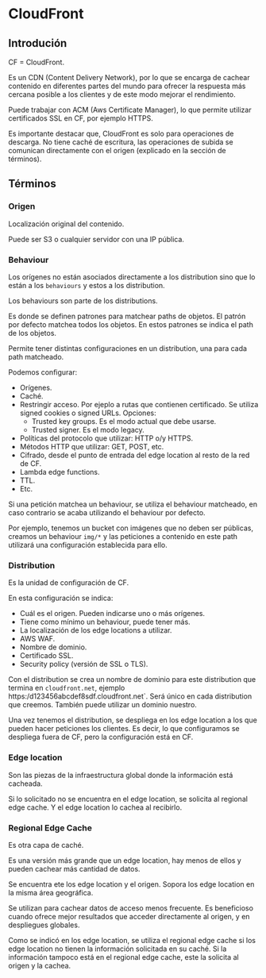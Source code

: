 # CloudFront

## Introdución

CF = CloudFront.

Es un CDN (Content Delivery Network), por lo que se encarga de cachear contenido en diferentes partes del mundo para ofrecer la respuesta más cercana posible a los clientes y de este modo mejorar el rendimiento.

Puede trabajar con ACM (Aws Certificate Manager), lo que permite utilizar certificados SSL en CF, por ejemplo HTTPS.

Es importante destacar que, CloudFront es solo para operaciones de descarga. No tiene caché de escritura, las operaciones de subida se comunican directamente con el origen (explicado en la sección de términos).

## Términos

### Origen

Localización original del contenido.

Puede ser S3 o cualquier servidor con una IP pública.

### Behaviour

Los orígenes no están asociados directamente a los distribution sino que lo están a los `behaviours` y estos a los distribution.

Los behaviours son parte de los distributions.

Es donde se definen patrones para matchear paths de objetos. El patrón por defecto matchea todos los objetos. En estos patrones se indica el path de los objetos.

Permite tener distintas configuraciones en un distribution, una para cada path matcheado.

Podemos configurar:

- Orígenes.
- Caché.
- Restringir acceso. Por ejeplo a rutas que contienen certificado. Se utiliza signed cookies o signed URLs. Opciones:
  - Trusted key groups. Es el modo actual que debe usarse.
  - Trusted signer. Es el modo legacy.
- Políticas del protocolo que utilizar: HTTP o/y HTTPS.
- Métodos HTTP que utilizar: GET, POST, etc.
- Cifrado, desde el punto de entrada del edge location al resto de la red de CF.
- Lambda edge functions.
- TTL.
- Etc.

Si una petición matchea un behaviour, se utiliza el behaviour matcheado, en caso contrario se acaba utilizando el behaviour por defecto.

Por ejemplo, tenemos un bucket con imágenes que no deben ser públicas, creamos un behaviour `img/*` y las peticiones a contenido en este path utilizará una configuración establecida para ello.

### Distribution

Es la unidad de configuración de CF.

En esta configuración se indica:

- Cuál es el origen. Pueden indicarse uno o más orígenes.
- Tiene como mínimo un behaviour, puede tener más.
- La localización de los edge locations a utilizar.
- AWS WAF.
- Nombre de dominio.
- Certificado SSL.
- Security policy (versión de SSL o TLS).

Con el distribution se crea un nombre de dominio para este distribution que termina en `cloudfront.net`, ejemplo https:/d123456abcdef8sdf.cloudfront.net`. Será único en cada distribution que creemos. También puede utilizar un dominio nuestro.

Una vez tenemos el distribution, se despliega en los edge location a los que pueden hacer peticiones los clientes. Es decir, lo que configuramos se despliega fuera de CF, pero la configuración está en CF.

### Edge location

Son las piezas de la infraestructura global donde la información está cacheada.

Si lo solicitado no se encuentra en el edge location, se solicita al regional edge cache. Y el edge location lo cachea al recibirlo.

### Regional Edge Cache

Es otra capa de caché.

Es una versión más grande que un edge location, hay menos de ellos y pueden cachear más cantidad de datos.

Se encuentra ete los edge location y el origen. Sopora los edge location en la misma área geográfica.

Se utilizan para cachear datos de acceso menos frecuente. Es beneficioso cuando ofrece mejor resultados que acceder directamente al origen, y en despliegues globales.

Como se indicó en los edge location, se utiliza el regional edge cache si los edge location no tienen la información solicitada en su caché. Si la información tampoco está en el regional edge cache, este la solicita al origen y la cachea.
